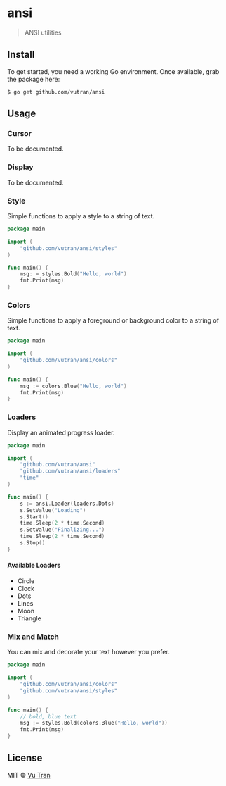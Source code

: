 # ansi

> ANSI utilities

## Install

To get started, you need a working Go environment. Once available, grab the package here:

```
$ go get github.com/vutran/ansi
```

## Usage

### Cursor

To be documented.

### Display

To be documented.

### Style

Simple functions to apply a style to a string of text.

```go
package main

import (
	"github.com/vutran/ansi/styles"
)

func main() {
	msg: = styles.Bold("Hello, world")
	fmt.Print(msg)
}
```

### Colors

Simple functions to apply a foreground or background color to a string of text.

```go
package main

import (
	"github.com/vutran/ansi/colors"
)

func main() {
	msg := colors.Blue("Hello, world")
	fmt.Print(msg)
}
```

### Loaders

Display an animated progress loader.

```go
package main

import (
	"github.com/vutran/ansi"
	"github.com/vutran/ansi/loaders"
	"time"
)

func main() {
	s := ansi.Loader(loaders.Dots)
	s.SetValue("Loading")
	s.Start()
	time.Sleep(2 * time.Second)
	s.SetValue("Finalizing...")
	time.Sleep(2 * time.Second)
	s.Stop()
}
```

#### Available Loaders

- Circle
- Clock
- Dots
- Lines
- Moon
- Triangle

### Mix and Match

You can mix and decorate your text however you prefer.

```go
package main

import (
	"github.com/vutran/ansi/colors"
	"github.com/vutran/ansi/styles"
)

func main() {
	// bold, blue text
	msg := styles.Bold(colors.Blue("Hello, world"))
	fmt.Print(msg)
}
```

## License

MIT © [Vu Tran](https://github.com/vutran/srgnt)
